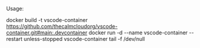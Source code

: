 Usage:

docker build -t vscode-container https://github.com/thecalmcloudorg/vscode-container.git#main:.devcontainer
docker run -d --name vscode-container --restart unless-stopped vscode-container tail -f /dev/null

